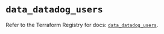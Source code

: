 # `data_datadog_users`

Refer to the Terraform Registry for docs: [`data_datadog_users`](https://registry.terraform.io/providers/datadog/datadog/3.77.0/docs/data-sources/users).
